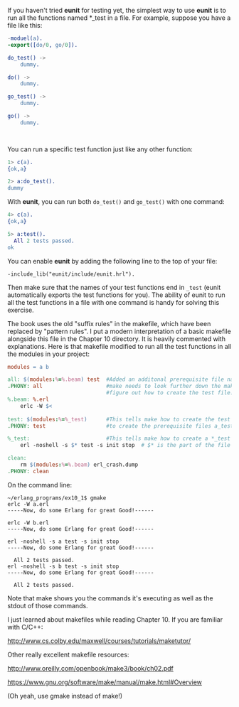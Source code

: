 If you haven't tried **eunit** for testing yet, the simplest way to use **eunit** is to run all the functions named \*_test in a file.  For example, suppose you have a file like this:

```erlang
-moduel(a).
-export([do/0, go/0]).

do_test() ->
    dummy.

do() ->
    dummy.

go_test() ->
    dummy.

go() ->
    dummy.

    
```

You can run a specific test function just like any other function:
```erlang
1> c(a).
{ok,a}

2> a:do_test().
dummy
```
With **eunit**, you can run both `do_test()` and `go_test()` with one command:

```erlang
4> c(a).
{ok,a}

5> a:test().
  All 2 tests passed.
ok
```
You can enable **eunit** by adding the following line to the top of your file:

    -include_lib("eunit/include/eunit.hrl").
    
Then make sure that the names of your test functions end in `_test` (eunit automatically exports the test functions for you). The ability of eunit to run all the test functions in a file with one command is handy for solving this exercise.

The book uses the old "suffix rules" in the makefile, which have been replaced by "pattern rules".  I put a modern interpretation of a basic makefile alongside this file in the Chapter 10 directory. It is heavily commented with explanations. Here is that makefile modified to run all the test functions in all the modules in your project: 

```makefile
modules = a b

all: $(modules:%=%.beam) test  #Added an additonal prerequisite file named test.
.PHONY: all                    #make needs to look further down the makefile to 
                               #figure out how to create the test file.
%.beam: %.erl
	erlc -W $< 
	
test: $(modules:%=%_test)      #This tells make how to create the test file: make needs
.PHONY: test                   #to create the prerequisite files a_test and b_test.

%_test:                        #This tells make how to create a *_test file.
	erl -noshell -s $* test -s init stop  # $* is the part of the file name matched by the % wildcard

clean:
	rm $(modules:%=%.beam) erl_crash.dump
.PHONY: clean
```

On the command line:
```
~/erlang_programs/ex10_1$ gmake
erlc -W a.erl 
-----Now, do some Erlang for great Good!------

erlc -W b.erl 
-----Now, do some Erlang for great Good!------

erl -noshell -s a test -s init stop
-----Now, do some Erlang for great Good!------

  All 2 tests passed.
erl -noshell -s b test -s init stop
-----Now, do some Erlang for great Good!------

  All 2 tests passed.

```
Note that make shows you the commands it's executing as well as the stdout of those commands.

I just learned about makefiles while reading Chapter 10. If you are familiar with C/C++:

http://www.cs.colby.edu/maxwell/courses/tutorials/maketutor/

Other really excellent makefile resources:

http://www.oreilly.com/openbook/make3/book/ch02.pdf

https://www.gnu.org/software/make/manual/make.html#Overview

(Oh yeah, use gmake instead of make!)





